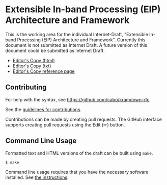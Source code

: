 # Extensible In-band Processing (EIP) Architecture and Framework

This is the working area for the individual Internet-Draft, "Extensible In-band Processing (EIP) Architecture and Framework". Currently this document is not submitted as Internet Draft. A future version of this document could be submitted as Internet Draft.

* [Editor's Copy (html)](https://eip-home.github.io/eip-arch/#go.draft-eip-arch.html)
* [Editor's Copy (txt)](https://eip-home.github.io/eip-arch/#go.draft-eip-arch.txt)
* [Editor's Copy reference page](https://eip-home.github.io/eip-arch/)

<!-- 
* [Editor's Copy](https://eip-home.github.io/eip-arch/#go.draft-eip-arch.html)
* [Datatracker Page](https://datatracker.ietf.org/doc/draft-eip-arch)
* [Individual Draft](https://datatracker.ietf.org/doc/html/draft-eip-arch)
* [Compare Editor's Copy to Individual Draft](https://eip-home.github.io/eip-arch/#go.draft-eip-arch.diff)
-->


## Contributing

For help with the syntax, see https://github.com/cabo/kramdown-rfc

See the
[guidelines for contributions](https://github.com/eip-home/eip-arch/blob/main/CONTRIBUTING.md).

Contributions can be made by creating pull requests.
The GitHub interface supports creating pull requests using the Edit (✏) button.


## Command Line Usage

Formatted text and HTML versions of the draft can be built using `make`.

```sh
$ make
```

Command line usage requires that you have the necessary software installed.  See
[the instructions](https://github.com/martinthomson/i-d-template/blob/main/doc/SETUP.md).

